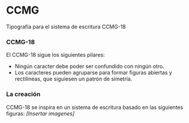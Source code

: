 # CCMG
Tipografía para el sistema de escritura CCMG-18

### CCMG-18
El CCMG-18 sigue los siguientes pilares:
- Ningún caracter debe poder ser confundido con ningún otro.
- Los caracteres pueden agruparse para formar figuras abiertas y rectilíneas, que siguiesen un patrón de simetría.

### La creación
CCMG-18 se inspira en un sistema de escritura basado en las siguientes figuras:
*[Insertar imagenes]*
